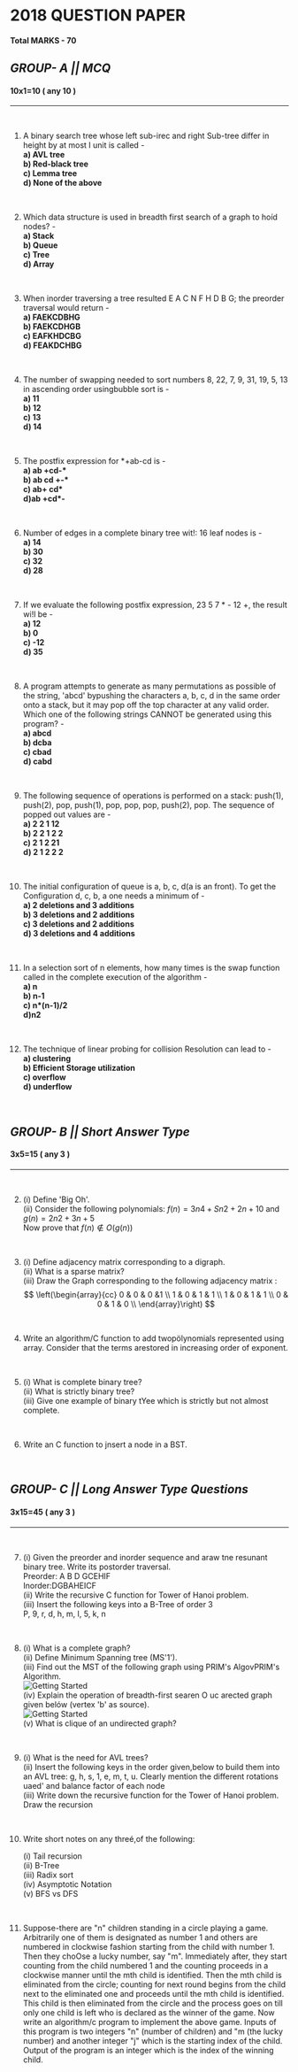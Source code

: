 # 2018 QUESTION PAPER
#### **Total MARKS - 70**

## *GROUP- A   ||  MCQ* 
#### 10x1=10 ( any 10 )
---

</br>

1. A  binary search tree whose left sub-irec and right Sub-tree differ in height by at most I unit is called -  
   **a) AVL tree**   
    **b) Red-black tree**  
     **c) Lemma tree**  
     **d) None of the above** 
   
</br>

2. Which data structure is used in breadth first search of a graph to hoíd nodes? -   
   **a) Stack**    
    **b) Queue**   
    **c) Tree**   
    **d) Array** 
   
   </br>

3. When inorder traversing a tree resulted E A C N F H D B G; the preorder traversal would return -   
   **a) FAEKCDBHG**   
   **b) FAEKCDHGB**    
   **c) EAFKHDCBG**   
   **d)  FEAKDCHBG**   
   
   </br>

4. The number of swapping needed to sort numbers 8, 22, 7, 9, 31, 19, 5, 13 in ascending order usingbubble sort is -   
   **a) 11**  
    **b) 12**  
    **c) 13**   
    **d) 14** 

    </br>

5. The postfix expression for *+ab-cd is -  
   **a) ab +cd-\***   
   **b) ab cd +-\***   
   **c) ab+ cd\***    
   **d)ab +cd\*-**

   </br>

6. Number of edges in a complete binary tree wit!: 16 leaf nodes is -   
   **a) 14**  
   **b) 30**   
   **c) 32**   
   **d) 28**   
   
   </br>

7. If we evaluate the following postfix expression, 23 5 7 \* - 12 +, the result wi!l be -   
   **a) 12**   
   **b) 0**   
   **c) -12**  
   **d) 35**   
   
   </br>
   
8. A program attempts to generate as many permutations as possible of the string, 'abcd' bypushing the characters a, b, c, d in the same order onto a stack, but it may pop off the top character at any valid order. Which one of the following strings CANNOT be generated using this program? -   
   **a) abcd**  
   **b) dcba**   
   **c) cbad**   
   **d) cabd**   
    
    </br>

9.  The following sequence of operations is performed on a stack: push(1), push(2), pop, push(1), pop, pop, pop, push(2), pop. The sequence of popped out values are -   
    **a) 2 2 1 12**   
    **b) 2 2 1 2 2**   
    **c) 2 1 2 21**   
    **d) 2 1 2 2 2**   

   </br>

10. The initial configuration of queue is a, b, c, d(a is an front). To get the Configuration d, c, b, a one needs a minimum of -   
    **a) 2 deletions and 3 additions**   
     **b) 3 deletions and 2 additions**   
     **c) 3 deletions and 2 additions**   
     **d) 3 deletions and 4 additions** 
     
     </br>

11. In a selection sort of n elements, how many times is the swap function called in the complete execution of the algorithm -   
    **a) n**   
    **b) n-1**   
    **c) n\*(n-1)/2**   
    **d)n2**   
    
    </br>

12. The technique of linear probing for collision Resolution can lead to -    
    **a) clustering**   
    **b) Efficient Storage utilization**   
    **c) overflow**   
    **d) underflow**   
    
    </br>

## *GROUP- B   ||  Short Answer Type*
#### 3x5=15 ( any 3 )
---

</br>

2. (i) Define 'Big Oh'.  
(ii) Consider the following polynomials:
$f(n) = 3n4+Sn2+2n+10$ and $g(n) = 2n2+3n+5$    
Now prove that $f(n) \notin O(g(n))$ 
    
</br>

3. (i) Define adjacency matrix corresponding to a digraph.  
   (ii) What is a sparse matrix?  
   (iii) Draw the Graph corresponding to the following adjacency matrix :
$$
\left(\begin{array}{cc} 
0 & 0 & 0 &1 \\
1 & 0 & 1 & 1 \\
1 & 0 & 1 & 1 \\
0 & 0 & 1 & 0 \\
\end{array}\right)
$$      

</br>

4. Write an algorithm/C function to add twopölynomials represented using array. Consider that the terms arestored in increasing order of exponent.

</br>

5.  (i) What is complete binary tree?  
    (ii) What is strictly binary tree?  
    (iii) Give one example of binary tYee which is strictly but not almost complete.  

</br>

6. Write an C function to jnsert a node in a BST.
   
</br>

## *GROUP- C   ||  Long Answer Type Questions*
#### 3x15=45 ( any 3 )
---

</br>

7. (i) Given the preorder and inorder sequence and araw tne resunant binary tree. Write its postorder traversal.    
Preorder: A B D GCEHIF  
Inorder:DGBAHEICF  
(ii) Write the recursive C function for Tower of Hanoi problem.  
(iii) Insert the following keys into a B-Tree of order 3  
P, 9, r, d, h, m, l, 5, k, n  

</br>

8. (i) What is a complete graph?  
(ii) Define Minimum Spanning tree (MS'1').  
(iii) Find out the MST of the following graph using PRIM's AlgovPRIM's Algorithm.   
 ![Getting Started](images/datastruct-2018-8iii.png)  
(iv) Explain the operation of breadth-first searen O uc arected graph given belów (vertex 'b' as source).   
    ![Getting Started](images/datastruct-2018-8iv.png)  
(v) What is clique of an undirected graph? 

</br>

9.  (i) What is the need for AVL trees?       
    (ii) Insert the following keys in the order given,below to build them into an AVL tree: 
    g, h, s, 1, e, m, t, u.
    Clearly mention the different rotations uaed' and balance factor of each node   
    (iii) Write down the recursive function for the Tower of Hanoi problem. Draw the recursion  

</br>

10. Write short notes on any threé,of the following: 
  
    (i) Tail recursion   
    (ii) B-Tree  
    (iii) Radix sort  
    (iv) Asymptotic Notation   
    (v) BFS vs DFS 

</br>
 
11. Suppose-there are "n" children standing in a circle playing a game. Arbitrarily one of them is designated 
as number 1 and others are numbered in clockwise fashion starting from the child with number 1. Then 
they choOse a lucky number, say "m". Immediately after, they start counting from the child numbered 1 and the counting proceeds in a clockwise manner until the mth child is identified. Then the mth child is 
eliminated from the circle; counting for next round begins from the child next to the eliminated one and 
proceeds until the mth child is identified. This child is then eliminated from the circle and the process goes on till only one child is left who is declared as the winner of the game. Now write an algorithm/c 
program to implement the above game. Inputs of this program is two integers "n" (number of children) and "m (the lucky number) and another integer "j" which is the starting index of the child. Output of the program is an integer which is the index of the winning child.